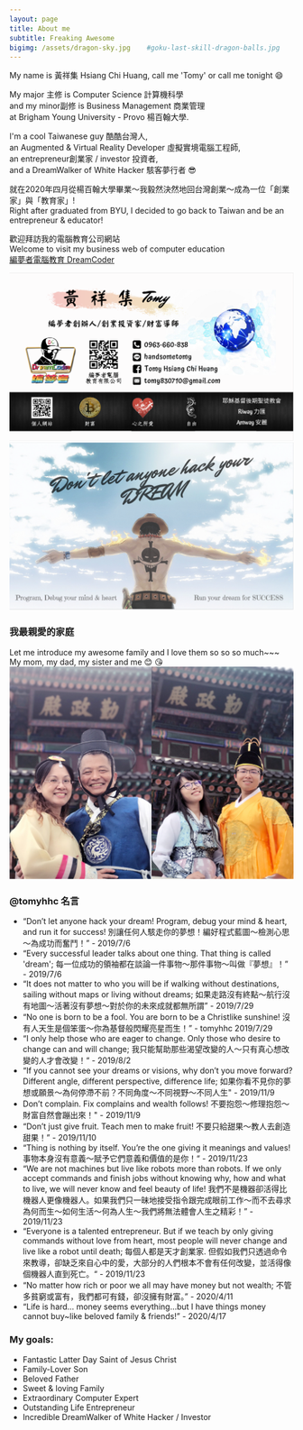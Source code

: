 ```yaml
---
layout: page
title: About me
subtitle: Freaking Awesome
bigimg: /assets/dragon-sky.jpg    #goku-last-skill-dragon-balls.jpg
---
```

<script src="{{ site.url }}/js/astrid.js"></script>

My name is 黃祥集 Hsiang Chi Huang, call me 'Tomy' or call me tonight :smile: 

My major 主修 is Computer Science 計算機科學  
and my minor副修 is Business  Management 商業管理  
at Brigham Young University - Provo 楊百翰大學.  

I'm a cool Taiwanese guy 酷酷台灣人,  
an Augmented & Virtual Reality Developer 虛擬實境電腦工程師,  
an entrepreneur創業家 / investor 投資者,  
and a DreamWalker of White Hacker 駭客夢行者 :sunglasses:

就在2020年四月從楊百翰大學畢業～我毅然決然地回台灣創業～成為一位「創業家」與「教育家」!  
Right after graduated from BYU, I decided to go back to Taiwan and be an entrepreneur & educator!

歡迎拜訪我的電腦教育公司網站  
Welcome to visit my business web of computer education  
[編夢者電腦教育 DreamCoder]

![Business Card - 1](/assets/BC-1.png)
![Business Card - 2](/assets/BC-2.png)

### 我最親愛的家庭
Let me introduce my awesome family and I love them so so so much~~~  
My mom, my dad, my sister and me :blush: :kissing_heart:  
![黃家庭](/assets/about-family.jpg)

### @tomyhhc 名言  
* “Don’t let anyone hack your dream! Program, debug your mind & heart, and run it for success! 別讓任何人駭走你的夢想！編好程式藍圖～檢測心思～為成功而奮鬥！” - 2019/7/6
* “Every successful leader talks about one thing. That thing is called 'dream'; 每一位成功的領袖都在談論一件事物～那件事物～叫做『夢想』！” - 2019/7/6
* “It does not matter to who you will be if walking without destinations, sailing without maps or living without dreams; 如果走路沒有終點～航行沒有地圖～活著沒有夢想～對於你的未來成就都無所謂” - 2019/7/29
* “No one is born to be a fool. You are born to be a Christlike sunshine! 沒有人天生是個笨蛋～你為基督般閃耀亮星而生！” - tomyhhc 2019/7/29
* “I only help those who are eager to change. Only those who desire to change can and will change; 我只能幫助那些渴望改變的人～只有真心想改變的人才會改變！“ - 2019/8/2
* “If you cannot see your dreams or visions, why don’t you move forward?  Different angle, different perspective, difference life; 如果你看不見你的夢想或願景～為何停滯不前？不同角度～不同視野～不同人生" - 2019/11/9
* Don’t complain. Fix complains and wealth follows! 不要抱怨～修理抱怨～財富自然會蹦出來！" - 2019/11/9
* “Don’t just give fruit. Teach men to make fruit! 不要只給甜果～教人去創造甜果！” - 2019/11/10
* “Thing is nothing by itself. You’re the one giving it meanings and values! 事物本身沒有意義～賦予它們意義和價值的是你！“ - 2019/11/23
* “We are not machines but live like robots more than robots. If we only accept commands and finish jobs without knowing why, how and what to live, we will never know and feel beauty of life! 我們不是機器卻活得比機器人更像機器人。如果我們只一昧地接受指令跟完成眼前工作～而不去尋求為何而生～如何生活～何為人生～我們將無法體會人生之精彩！” - 2019/11/23
* “Everyone is a talented entrepreneur. But if we teach by only giving commands without love from heart, most people will never change and live like a robot until death; 每個人都是天才創業家. 但假如我們只透過命令來教導，卻缺乏來自心中的愛，大部分的人們根本不會有任何改變，並活得像個機器人直到死亡。“ -  2019/11/23
* “No matter how rich or poor we all may have money but not wealth;  不管多貧窮或富有，我們都可有錢，卻沒擁有財富。” - 2020/4/11
* “Life is hard… money seems everything…but I have things money cannot buy~like beloved family & friends!” - 2020/4/17

### My goals:  
- Fantastic Latter Day Saint of Jesus Christ
- Family-Lover Son
- Beloved Father
- Sweet & loving Family
- Extraordinary Computer Expert
- Outstanding Life Entrepreneur 
- Incredible DreamWalker of White Hacker / Investor

<!--and a sweet baby~ :heart_eyes:-->
<!--<div id="babe-img">-->
<!--    <img src="{{ site.url }}/assets/my-love.jpg" alt="My beloved babe">-->
<!--    <img id="baby" onclick="secretTalk()" src="{{ site.url }}/assets/about-astrid.JPG" alt="My babe">-->
<!--</div>-->
<!---->
<!--<div id="two-heart" style="display: none;">-->
<!--<div class='left-heart heart animated css'></div> -->
<!--<div class='right-heart heart animated css'></div> -->
<!--</div>-->

[編夢者電腦教育 DreamCoder]: https://tomyhhc.com
